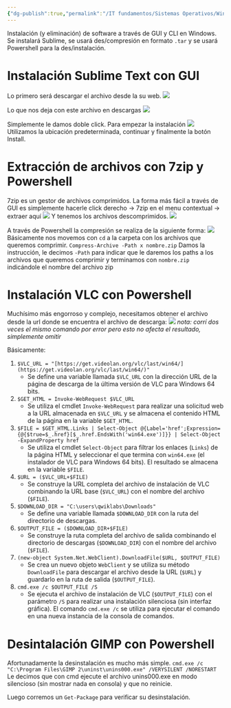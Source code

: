 ```yaml
---
{"dg-publish":true,"permalink":"/IT fundamentos/Sistemas Operativos/Windows/Paquetes de software y Almacenamiento de archivos en Windows/"}
---
```


Instalación (y eliminación) de software a través de GUI y CLI en Windows.
Se instalará Sublime, se usará des/compresión en formato `.tar` y se usará Powershell para la des/instalación.

# Instalación Sublime Text con GUI

Lo primero será descargar el archivo desde la su web.
![](https://i.imgur.com/VK5oFjy.png)

Lo que nos deja con este archivo en descargas
![](https://i.imgur.com/G2wOFSl.png)

Simplemente le damos doble click. Para empezar la instalación
![](https://i.imgur.com/aHdkGu8.png)
Utilizamos la ubicación predeterminada, continuar y finalmente la botón Install.

# Extracción de archivos con 7zip y Powershell
7zip es un gestor de archivos comprimidos. La forma más fácil a través de GUI es simplemente hacerle click derecho -> 7zip en el menu contextual -> extraer aquí
![](https://i.imgur.com/Ysvu53n.png)
Y tenemos los archivos descomprimidos.
![](https://i.imgur.com/3ZfoEab.png)

A través de Powershell la compresión se realiza de la siguiente forma:
![](https://i.imgur.com/8Zs4zSS.png)
Básicamente nos movemos con `cd` a la carpeta con los archivos que queremos comprimir.
`Compress-Archive -Path x nombre.zip` Damos la instrucción, le decimos `-Path` para indicar que le daremos los paths a los archivos que queremos comprimir y terminamos con `nombre.zip` indicándole el nombre del archivo zip

# Instalación VLC con Powershell
Muchísimo más engorroso y complejo, necesitamos obtener el archivo desde la url donde se encuentra el archivo de descarga:
![](https://i.imgur.com/m31ktfR.png)
*nota: corrí dos veces el mismo comando por error pero esto no afecta el resultado, simplemente omitir*

Básicamente:
1. `$VLC_URL = "[https://get.videolan.org/vlc/last/win64/](https://get.videolan.org/vlc/last/win64/)"`  
	- Se define una variable llamada `$VLC_URL` con la dirección URL de la página de descarga de la última versión de VLC para Windows 64 bits.
2. `$GET_HTML = Invoke-WebRequest $VLC_URL`
	- Se utiliza el cmdlet `Invoke-WebRequest` para realizar una solicitud web a la URL almacenada en `$VLC_URL` y se almacena el contenido HTML de la página en la variable `$GET_HTML`.
3. `$FILE = $GET_HTML.Links | Select-Object @{Label='href';Expression={@{$true=$_.href}[$_.href.EndsWith('win64.exe')]}} | Select-Object -ExpandProperty href`
	- Se utiliza el cmdlet `Select-Object` para filtrar los enlaces (`Links`) de la página HTML y seleccionar el que termina con `win64.exe` (el instalador de VLC para Windows 64 bits). El resultado se almacena en la variable `$FILE`.
4. `$URL = ($VLC_URL+$FILE)`
    - Se construye la URL completa del archivo de instalación de VLC combinando la URL base (`$VLC_URL`) con el nombre del archivo (`$FILE`).
5. `$DOWNLOAD_DIR = "C:\users\qwiklabs\Downloads"`
	- Se define una variable llamada `$DOWNLOAD_DIR` con la ruta del directorio de descargas.
6. `$OUTPUT_FILE = ($DOWNLOAD_DIR+$FILE)`
    - Se construye la ruta completa del archivo de salida combinando el directorio de descargas (`$DOWNLOAD_DIR`) con el nombre del archivo (`$FILE`).
7. `(new-object System.Net.WebClient).DownloadFile($URL, $OUTPUT_FILE)`
    - Se crea un nuevo objeto `WebClient` y se utiliza su método `DownloadFile` para descargar el archivo desde la URL (`$URL`) y guardarlo en la ruta de salida (`$OUTPUT_FILE`).
8. `cmd.exe /c $OUTPUT_FILE /S`
	- Se ejecuta el archivo de instalación de VLC (`$OUTPUT_FILE`) con el parámetro `/S` para realizar una instalación silenciosa (sin interfaz gráfica). El comando `cmd.exe /c` se utiliza para ejecutar el comando en una nueva instancia de la consola de comandos.
# Desintalación GIMP con Powershell
Afortunadamente la desinstalación es mucho más simple.
`cmd.exe /c "C:\Program Files\GIMP 2\uninst\unins000.exe" /VERYSILENT /NORESTART`
Le decimos que con cmd ejecute el archivo unins000.exe en modo silencioso (sin mostrar nada en consola) y que no reinicie.

Luego corremos un `Get-Package` para verificar su desinstalación.

